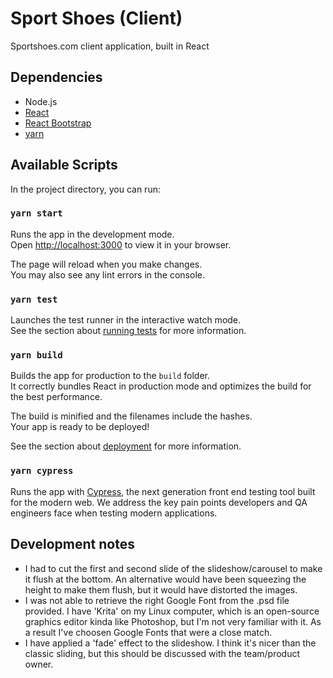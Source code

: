 # Sport Shoes (Client)

Sportshoes.com client application, built in React

## Dependencies

- Node.js
- [React](https://reactjs.org/)
- [React Bootstrap](https://react-bootstrap.github.io/)
- [yarn](https://classic.yarnpkg.com/en/)

## Available Scripts

In the project directory, you can run:

### `yarn start`

Runs the app in the development mode.\
Open [http://localhost:3000](http://localhost:3000) to view it in your browser.

The page will reload when you make changes.\
You may also see any lint errors in the console.

### `yarn test`

Launches the test runner in the interactive watch mode.\
See the section about [running tests](https://facebook.github.io/create-react-app/docs/running-tests) for more information.

### `yarn build`

Builds the app for production to the `build` folder.\
It correctly bundles React in production mode and optimizes the build for the best performance.

The build is minified and the filenames include the hashes.\
Your app is ready to be deployed!

See the section about [deployment](https://facebook.github.io/create-react-app/docs/deployment) for more information.

### `yarn cypress`

Runs the app with [Cypress](https://www.cypress.io/), the next generation front end testing tool built for the modern web. We address the key pain points developers and QA engineers face when testing modern applications.

## Development notes

- I had to cut the first and second slide of the slideshow/carousel to make it flush at the bottom. An alternative would have been squeezing the height to make them flush, but it would have distorted the images.
- I was not able to retrieve the right Google Font from the .psd file provided. I have 'Krita' on my Linux computer, which is an open-source graphics editor kinda like Photoshop, but I'm not very familiar with it. As a result I've choosen Google Fonts that were a close match.
- I have applied a 'fade' effect to the slideshow. I think it's nicer than the classic sliding, but this should be discussed with the team/product owner.

